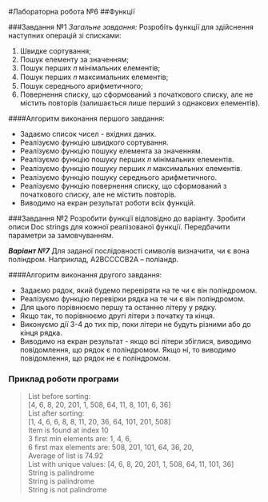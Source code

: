 #Лабораторна робота №6
##Функції

###Завдання №1
*Загальне завдання:*
Розробіть функції для здійснення наступних операцій зі списками:
1. Швидке сортування;
2. Пошук елементу за значенням;
3. Пошук перших 𝑛 мінімальних елементів;
4. Пошук перших 𝑛 максимальних елементів;
5. Пошук середнього арифметичного;
6. Повернення списку, що сформований з початкового списку, але не містить повторів (залишається лише перший з однакових 
   елементів).

####Алгоритм виконання першого завдання:
- Задаємо список чисел - вхідних даних.
- Реалізуємо функцію швидкого сортування.
- Реалізуємо функцію пошуку елемента за значенням.
- Реалізуємо функцію пошуку перших 𝑛 мінімальних елементів.
- Реалізуємо функцію пошуку перших 𝑛 максимальних елементів.
- Реалізуємо функцію пошуку середнього арифметичного.
- Реалізуємо функцію повернення списку, що сформований з початкового списку, але не містить повторів.
- Виводимо на екран результат роботи всіх функцій.

###Завдання №2
Розробити функції відповідно до варіанту. Зробити описи Doc strings для кожної реалізованої функції. 
Передбачити параметри за замовчуванням.

***Варіант №7***
Для заданої послідовності символів визначити, чи є вона поліндром. Наприклад, А2ВССССB2А – поліандр.

####Алгоритм виконання другого завдання:
- Задаємо рядок, який будемо перевіряти на те чи є він поліндромом.
- Реалізуємо функцію перевірки рядка на те чи є він поліндромом.
- Для цього порівнюємо першу та останню літеру у рядку.
- Якщо так, то порівнюємо другі літери з початку та кінця.
- Виконуємо дії 3-4 до тих пір, поки літери не будуть різними або до кінця рядка.
- Виводимо на екран результат - якщо всі літери збіглися, виводимо повідомлення, що рядок є поліндромом. Якщо ні, то
виводимо повідомлення, що рядок не є поліндромом.

### Приклад роботи програми
> List before sorting:  <br>
> [4, 6, 8, 20, 201, 1, 508, 64, 11, 8, 101, 6, 36] <br>
> List after sorting: <br>
> [1, 4, 6, 6, 8, 8, 11, 20, 36, 64, 101, 201, 508] <br>
> Item is found at index 10 <br>
> 3 first min elements are: 1, 4, 6,  <br> 
> 6 first max elements are: 508, 201, 101, 64, 36, 20,  <br>
> Average of list is 74.92 <br>
> List with unique values: [4, 6, 8, 20, 201, 1, 508, 64, 11, 101, 36] <br>
> String is palindrome <br>
> String is palindrome <br>
> String is not palindrome <br>